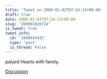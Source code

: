 ```yaml
---
title: 'Tweet on 2009-01-02T07:24:13+00:00'
draft: true
date: 2009-01-02T07:24:13+00:00
slug: '200901020724'
is_tweet: true
tweet_info:
  id: '1090643432'
  type: 'post'
  is_thread: False
---
```




palyed Hearts with family.

[Discussion](https://x.com/sytelus/status/1090643432)
